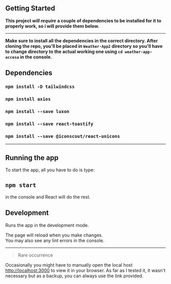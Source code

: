 ## Getting Started

**This project _will require_ a couple of dependencies to be installed for it to properly work, so i will provide them below.**

---

**Make sure to install all the dependencies in the correct directory. After cloning the repo, you'll be placed in `Weather-App2` directory so you'll have to change directory to the actual working one using `cd weather-app-accesa` in the console.**

## Dependencies

### `npm install -D tailwindcss`

### `npm install axios`

### `npm install --save luxon`

### `npm install --save react-toastify`

### `npm install --save @iconscout/react-unicons`

---

## Running the app

To start the app, all you have to do is type:

## `npm start`

in the console and React will do the rest.

## Development

Runs the app in the development mode.

The page will reload when you make changes.\
You may also see any lint errors in the console.

---

> Rare occurrence

Occasionally you might have to manually open the local host [http://localhost:3000](http://localhost:3000) to view it in your browser. As far as I tested it, it wasn't necessary but as a backup, you can always use the link provided.
